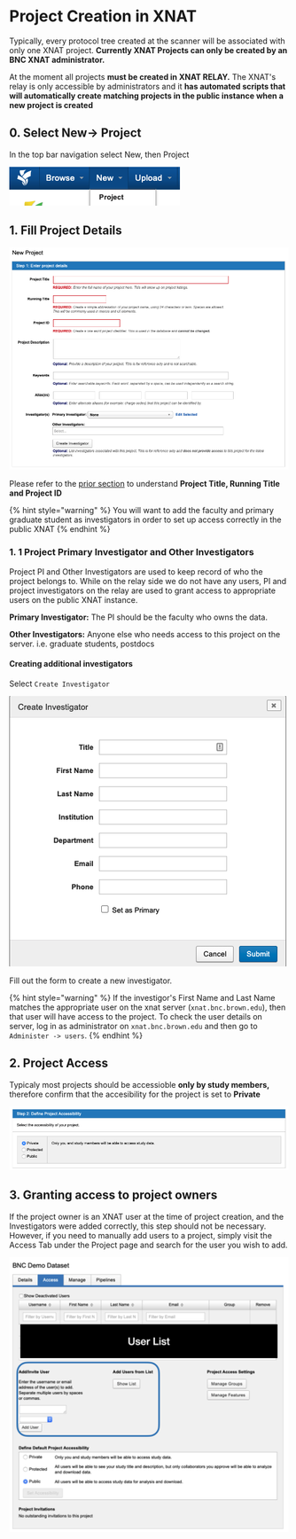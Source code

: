 # Project Creation in XNAT

Typically, every protocol tree created at the scanner will be associated with only one XNAT project. **Currently XNAT Projects can only be created by an BNC XNAT administrator.**

At the moment all projects **must be created in XNAT RELAY.** The XNAT's relay is only accessible by administrators and it **has automated scripts that will automatically create matching projects in the public instance when a new project is created**

## 0. Select New-> Project

In the top bar navigation select New, then Project&#x20;

![](<../.gitbook/assets/image (19) (1).png>)

## 1. Fill Project Details

![Form for filing New Project Details](<../.gitbook/assets/image (22) (1) (1).png>)

Please refer to the [prior section](managing-your-projects.md#xnat-project-title-and-id) to understand **Project Title, Running Title and Project ID**

{% hint style="warning" %}
You will want to add the faculty and primary graduate student as investigators in order to set up access correctly in the public XNAT
{% endhint %}

### 1. 1 Project Primary Investigator and Other Investigators

Project PI and Other Investigators are used to keep record of who the project belongs to. While on the relay side we do not have any users, PI and project investigators on the relay are used to grant access to appropriate users on the public XNAT instance.&#x20;

**Primary Investigator:** The PI should be the faculty who owns the data.&#x20;

**Other Investigators:** Anyone else who needs access to this project on the server. i.e. graduate students, postdocs

#### Creating additional investigators

Select `Create Investigator`

![](<../.gitbook/assets/image (22) (1) (1) (1).png>)

Fill out the form to create a new investigator.&#x20;

{% hint style="warning" %}
If the investigor's First Name and Last Name matches the appropriate user on the xnat server (`xnat.bnc.brown.edu`), then that user will have access to the project. To check the user details on server, log in as administrator on `xnat.bnc.brown.edu` and then go to `Administer -> users`.
{% endhint %}

## 2. Project Access

Typicaly most projects should be accessioble **only by study members,** therefore confirm that the accesibility for the project is set to **Private**

![Project Accessibility Settings](<../.gitbook/assets/image (22) (1).png>)

## 3. Granting access to project owners

If the project owner is an XNAT user at the time of project creation, and the Investigators were added correctly, this step should not be necessary. However, if you need to manually add users to a project, simply visit the Access Tab under the Project page and search for the user you wish to add.

![Access tab, where project members can be added](<../.gitbook/assets/xnat1 (1).png>)

